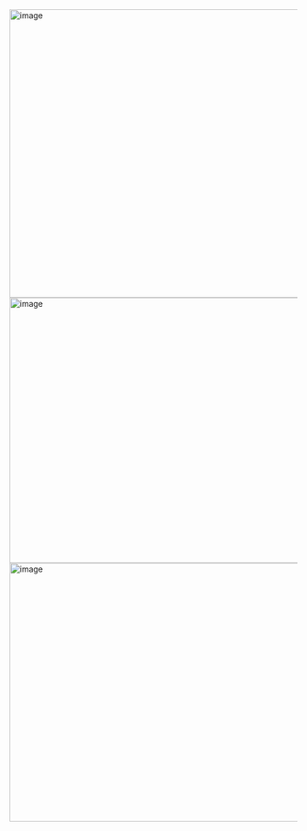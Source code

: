 <img width="848" height="505" alt="image" src="https://github.com/user-attachments/assets/b531b25f-0250-42bf-8f45-7489226f598f" />

<img width="907" height="465" alt="image" src="https://github.com/user-attachments/assets/6895a377-90f9-4982-afe8-c1e7d4e7b112" />

<img width="877" height="453" alt="image" src="https://github.com/user-attachments/assets/4e549e2e-94ef-43ee-bf6c-3f817d73b12d" />

